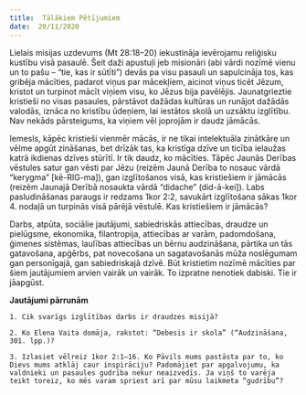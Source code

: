 ```yaml
---
title:  Tālākiem Pētījumiem
date:  20/11/2020
---
```


Lielais misijas uzdevums (Mt 28:18–20) iekustināja ievērojamu reliģisku kustību visā pasaulē. Šeit daži apustuļi jeb misionāri (abi vārdi nozīmē vienu un to pašu – “tie, kas ir sūtīti”) devās pa visu pasauli un sapulcināja tos, kas gribēja mācīties, padarot viņus par mācekļiem, aicinot viņus ticēt Jēzum, kristot un turpinot mācīt viņiem visu, ko Jēzus bija pavēlējis. Jaunatgrieztie kristieši no visas pasaules, pārstāvot dažādas kultūras un runājot dažādās valodās, iznāca no kristību ūdeņiem, lai iestātos skolā un uzsāktu izglītību. Nav nekāds pārsteigums, ka viņiem vēl joprojām ir daudz jāmācās.

Iemesls, kāpēc kristieši vienmēr mācās, ir ne tikai intelektuāla zinātkāre un vēlme apgūt zināšanas, bet drīzāk tas, ka kristīga dzīve un ticība ielaužas katrā ikdienas dzīves stūrītī. Ir tik daudz, ko mācīties. Tāpēc Jaunās Derības vēstules satur gan vēsti par Jēzu (reizēm Jaunā Derība to nosauc vārdā “kerygma” [kē-RIG-ma]), gan izglītošanos visā, kas kristiešiem ir jāmācās (reizēm Jaunajā Derībā nosaukta vārdā “didache” (did-ā-kei]). Labs pasludināšanas paraugs ir redzams 1kor 2:2, savukārt izglītošana sākas 1kor 4. nodaļā un turpinās visā pārējā vēstulē. Kas kristiešiem ir jāmācās?

Darbs, atpūta, sociālie jautājumi, sabiedriskās attiecības, draudze un pielūgsme, ekonomika, filantropija, attiecības ar varām, padomdošana, ģimenes sistēmas, laulības attiecības un bērnu audzināšana, pārtika un tās gatavošana, apģērbs, pat novecošana un sagatavošanās mūža noslēgumam gan personīgajā, gan sabiedriskajā dzīvē. Būt kristietim nozīmē mācīties par šiem jautājumiem arvien vairāk un vairāk. To izpratne nenotiek dabiski. Tie ir jāapgūst.

**Jautājumi pārrunām**

`1.	Cik svarīgs izglītības darbs ir draudzes misijā?`

`2.	Ko Elena Vaita domāja, rakstot: “Debesis ir skola” (“Audzināšana, 301. lpp.)?`

`3.	Izlasiet vēlreiz 1kor 2:1–16. Ko Pāvils mums pastāsta par to, ko Dievs mums atklāj caur inspirāciju? Padomājiet par apgalvojumu, ka valdnieki un pasaules gudrība nekur neaizvedīs. Ja viņš to varēja teikt toreiz, ko mēs varam spriest arī par mūsu laikmeta “gudrību”?`